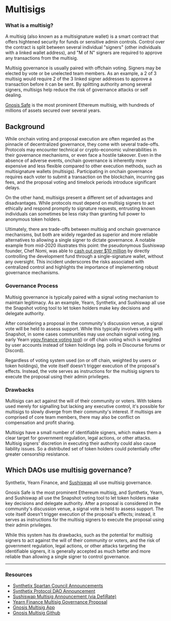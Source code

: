 # Multisigs

### **What is a multisig?**

A multisig (also known as a multisignature wallet) is a smart contract that offers hightened security for funds or sensitive admin controls. Control over the contract is split between several individual "signers" (other individuals with a linked wallet address), and "M of N" signers are required to approve any transactions from the multisig.

Multisig governance is usually paired with offchain voting. Signers may be elected by vote or be unelected team members. As an example, a 2 of 3 multisig would require 2 of the 3 linked signer addresses to approve a transaction before it can be sent. By splitting authority among several signers, multisigs help reduce the risk of governance attacks or self dealing.

[Gnosis Safe](https://gnosis-safe.io/) is the most prominent Ethereum multisig, with hundreds of millions of assets secured over several years.

## **Background**

While onchain voting and proposal execution are often regarded as the pinnacle of decentralized governance, they come with several trade-offs. Protocols may encounter technical or crypto-economic vulnerabilities in their governance mechanisms, or even face a hostile takeover. Even in the absence of adverse events, onchain governance is inherently more expensive and less flexible compared to other execution methods, such as multisignature wallets (multisigs). Participating in onchain governance requires each voter to submit a transaction on the blockchain, incurring gas fees, and the proposal voting and timelock periods introduce significant delays.

On the other hand, multisigs present a different set of advantages and disadvantages. While protocols must depend on multisig signers to act ethically and respond promptly to signature requests, entrusting known individuals can sometimes be less risky than granting full power to anonymous token holders.

Ultimately, there are trade-offs between multisig and onchain governance mechanisms, but both are widely regarded as superior and more reliable alternatives to allowing a single signer to dictate governance. A notable example from mid-2020 illustrates this point: the pseudonymous Sushiswap founder, Chef Nomi, was able to [cash out over $10 million](https://www.coindesk.com/tech/2020/09/11/i-fked-up-sushiswap-creator-chef-nomi-returns-14m-dev-fund/) by directly controlling the development fund through a single-signature wallet, without any oversight. This incident underscores the risks associated with centralized control and highlights the importance of implementing robust governance mechanisms.

### **Governance Process**

Multisig governance is typically paired with a signal voting mechanism to maintain legitimacy. As an example, Yearn, Synthetix, and Sushiswap all use the Snapshot voting tool to let token holders make key decisions and delegate authority.

After considering a proposal in the community's discussion venue, a signal vote will be held to assess support. While this typically involves voting with Snapshot, in some cases communities may use onchain signal voting (eg. early Yearn [ygov.finance voting tool](https://ygov.finance/vote)) or off chain voting which is weighted by user accounts instead of token holdings (eg. polls in Discourse forums or Discord).

Regardless of voting system used (on or off chain, weighted by users or token holdings), the vote itself doesn't trigger execution of the proposal's effects. Instead, the vote serves as instructions for the multisig signers to execute the proposal using their admin privileges.

### **Drawbacks**

Multisigs can act against the will of their community or voters. With tokens used merely for signalling but lacking any executive control, it's possible for multisigs to slowly diverge from their community's interest. If multisigs are comprised of core team members, there may also be conflict on compensation and profit sharing.

Multisigs have a small number of identifiable signers, which makes them a clear target for government regulation, legal actions, or other attacks. Multisig signers' discretion in executing their authority could also cause liability issues. So a distributed set of token holders could potentially offer greater censorship resistance.

## Which DAOs use multisig governance?

Synthetix, Yearn Finance, and [Sushiswap](https://docs.tally.xyz/education/index-of-daos/daos-not-on-tally/sushiswap-sushi) all use multisig governance.

Gnosis Safe is the most prominent Ethereum multisig, and Synthetix, Yearn, and Sushiswap all use the Snapshot voting tool to let token holders make key decisions and delegate authority. After a proposal is considered in the community's discussion venue, a signal vote is held to assess support. The vote itself doesn't trigger execution of the proposal's effects; instead, it serves as instructions for the multisig signers to execute the proposal using their admin privileges.

While this system has its drawbacks, such as the potential for multisig signers to act against the will of their community or voters, and the risk of government regulation, legal actions, or other attacks targeting the identifiable signers, it is generally accepted as much better and more reliable than allowing a single signer to control governance.

***

### **Resources**

* [Synthetix Spartan Council Announcements](https://blog.synthetix.io/tag/spartan-council/)
* [Synthetix Protocol DAO Announcement](https://blog.synthetix.io/synthetix-foundation-decommissioned/)
* [Sushiswap Multisig Announcement (via DefiRate)](https://defirate.com/sushiswap-admin-multisig/)
* [Yearn Finance Multisig Governance Proposal](https://gov.yearn.finance/t/empower-the-multisig/2891)
* [Gnosis Multisig App](https://gnosis-safe.io/)
* [Gnosis Multisig Github](https://github.com/gnosis/MultiSigWallet)
